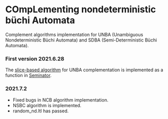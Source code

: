 # COmpLementing nondeterministic büchi Automata
Complement algorithms implementation for UNBA (Unambiguous Nondeterministic Büchi Automata) and SDBA (Semi-Deterministic Büchi Automata).

### First version 2021.6.28
The [slice-based algorithm](https://arxiv.org/abs/2005.09125v2) for UNBA complementation is implemented as a function in [Seminator](https://github.com/mklokocka/seminator). 

### 2021.7.2
* Fixed bugs in NCB algorithm implementation. 
* NSBC algorithm is implemented.
* random_nd.ltl has passed.
